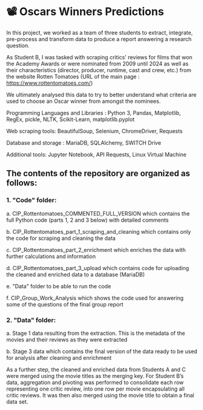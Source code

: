 # 📽 Oscars Winners Predictions

In this project, we worked as a team of three students to extract, integrate, pre-process and transform data to produce a report answering a research question.  

As Student B, I was tasked with scraping critics' reviews for films that won the Academy Awards or were nominated from 2009 until 2024 as well as their characteristics (director, producer, runtime, cast and crew, etc.) from the website Rotten Tomatoes (URL of the main page : https://www.rottentomatoes.com/)

We ultimately analysed this data to try to better understand what criteria are used to choose an Oscar winner from amongst the nominees.


Programming Languages and Libraries : Python 3, Pandas, Matplotlib, RegEx, pickle, NLTK, Scikit-Learn, matplotlib.pyplot

Web scraping tools: BeautifulSoup, Selenium, ChromeDriver, Requests

Database and storage : MariaDB, SQLAlchemy, SWITCH Drive

Additional tools: Jupyter Notebook, API Requests, Linux Virtual Machine


## The contents of the repository are organized as follows:

### 1. "Code" folder:

   a. CIP_Rottentomatoes_COMMENTED_FULL_VERSION which contains the full Python code (parts 1, 2 and 3 below) with detailed comments
   
   b. CIP_Rottentomatoes_part_1_scraping_and_cleaning which contains only the code for scraping and cleaning the data 
   
   c. CIP_Rottentomatoes_part_2_enrichment which enriches the data with further calculations and information
   
   d. CIP_Rottentomatoes_part_3_upload which contains code for uploading the cleaned and enriched data to a database (MariaDB)
   
   e. "Data" folder to be able to run the code

   f. CIP_Group_Work_Analysis which shows the code used for answering some of the questions of the final group report

### 2. "Data" folder:

   a. Stage 1 data resulting from the extraction. This is the metadata of the movies and their reviews as they were extracted
    
   b. Stage 3 data which contains the final version of the data ready to be used for analysis after cleaning and enrichment


As a further step, the cleaned and enriched data from Students A and C were merged using the movie titles as the merging key. For Student B’s data, aggregation and pivoting was performed to consolidate each row representing one critic review, into one row per movie encapsulating all critic reviews. It was then also merged using the movie title to obtain a final data set. 
